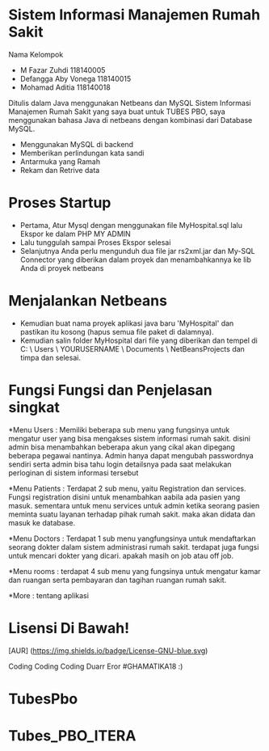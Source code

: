 # Sistem Informasi Manajemen Rumah Sakit

Nama Kelompok
* M Fazar Zuhdi       118140005
* Defangga Aby Vonega 118140015
* Mohamad Aditia      118140018

Ditulis dalam Java menggunakan Netbeans dan MySQL
Sistem Informasi Manajemen Rumah Sakit yang saya buat untuk TUBES PBO, saya menggunakan bahasa Java di netbeans dengan kombinasi dari Database MySQL.

* Menggunakan MySQL di backend
* Memberikan perlindungan kata sandi
* Antarmuka yang Ramah
* Rekam dan Retrive data

# Proses Startup
* Pertama, Atur Mysql dengan menggunakan file MyHospital.sql lalu Ekspor ke dalam PHP MY ADMIN
* Lalu tunggulah sampai Proses Ekspor selesai
* Selanjutnya Anda perlu mengunduh dua file jar rs2xml.jar dan My-SQL Connector yang diberikan dalam proyek dan menambahkannya ke lib Anda di proyek netbeans

# Menjalankan Netbeans
* Kemudian buat nama proyek aplikasi java baru 'MyHospital' dan pastikan itu kosong (hapus semua file paket di dalamnya).
* Kemudian salin folder MyHospital dari file yang diberikan dan tempel di C: \ Users \ YOURUSERNAME \ Documents \ NetBeansProjects dan timpa dan selesai.

# Fungsi Fungsi dan Penjelasan singkat
*Menu Users : Memiliki beberapa sub menu yang fungsinya untuk mengatur user yang bisa mengakses sistem informasi rumah sakit. disini admin bisa menambahkan beberapa akun yang cikal akan dipegang beberapa pegawai nantinya. Admin hanya dapat mengubah passwordnya sendiri serta admin bisa tahu login detailsnya pada saat melakukan perloginan di sistem informasi tersebut

*Menu Patients : Terdapat 2 sub menu, yaitu Registration dan services. Fungsi registration disini untuk menambahkan aabila ada pasien yang masuk. sementara untuk menu services untuk admin ketika seorang pasien meminta suatu layanan terhadap pihak rumah sakit. maka akan didata dan masuk ke database. 

*Menu Doctors : Terdapat 1 sub menu yangfungsinya untuk mendaftarkan seorang dokter dalam sistem administrasi rumah sakit. terdapat juga fungsi untuk mencari dokter yang dicari. apakah masih on job atau off job.

*Menu rooms : terdapat 4 sub menu yang fungsinya untuk mengatur kamar dan ruangan serta pembayaran dan tagihan ruangan rumah sakit. 

*More : tentang aplikasi

# Lisensi Di Bawah! 
[AUR] (https://img.shields.io/badge/License-GNU-blue.svg)

Coding Coding Coding Duarr Eror #GHAMATIKA18 :)
# TubesPbo
# Tubes_PBO_ITERA

